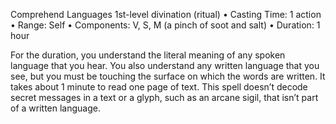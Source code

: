 Comprehend Languages
1st-level divination (ritual)
• Casting Time: 1 action
• Range: Self
• Components: V, S, M (a pinch of soot and salt)
• Duration: 1 hour 

For the duration, you understand the literal meaning of any spoken language that you hear. You also understand any written language that you see, but you must be touching the surface on which the words are written. It takes about 1 minute to read one page of text. This spell doesn’t decode secret messages in a text or a glyph, such as an arcane sigil, that isn’t part of a written language.